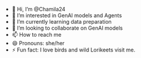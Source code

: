 - 👋 Hi, I’m @Chamila24
- 👀 I’m interested in GenAI models and Agents
- 🌱 I’m currently learning data preparation 
- 💞️ I’m looking to collaborate on GenAI models
- 📫 How to reach me 
- 😄 Pronouns: she/her
- ⚡ Fun fact: I love birds and wild Lorikeets visit me. 

<!---
Chamila24/Chamila24 is a ✨ special ✨ repository because its `README.md` (this file) appears on your GitHub profile.
You can click the Preview link to take a look at your changes.
--->
